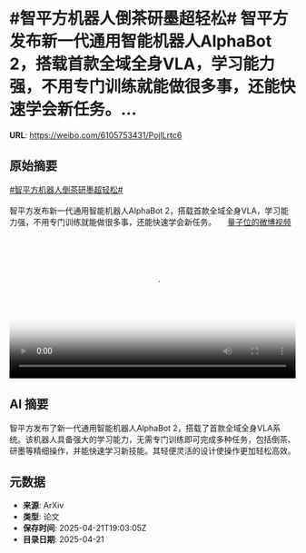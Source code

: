 # #智平方机器人倒茶研墨超轻松# 智平方发布新一代通用智能机器人AlphaBot 2，搭载首款全域全身VLA，学习能力强，不用专门训练就能做很多事，还能快速学会新任务。...

**URL**: https://weibo.com/6105753431/PojlLrtc6

## 原始摘要

<a href="https://m.weibo.cn/search?containerid=231522type%3D1%26t%3D10%26q%3D%23%E6%99%BA%E5%B9%B3%E6%96%B9%E6%9C%BA%E5%99%A8%E4%BA%BA%E5%80%92%E8%8C%B6%E7%A0%94%E5%A2%A8%E8%B6%85%E8%BD%BB%E6%9D%BE%23&amp;extparam=%23%E6%99%BA%E5%B9%B3%E6%96%B9%E6%9C%BA%E5%99%A8%E4%BA%BA%E5%80%92%E8%8C%B6%E7%A0%94%E5%A2%A8%E8%B6%85%E8%BD%BB%E6%9D%BE%23" data-hide=""><span class="surl-text">#智平方机器人倒茶研墨超轻松#</span></a> <br><br>智平方发布新一代通用智能机器人AlphaBot 2，搭载首款全域全身VLA，学习能力强，不用专门训练就能做很多事，还能快速学会新任务。 <a href="https://video.weibo.com/show?fid=1034:5157938579570693" data-hide=""><span class="url-icon"><img style="width: 1rem;height: 1rem" src="https://h5.sinaimg.cn/upload/2015/09/25/3/timeline_card_small_video_default.png" referrerpolicy="no-referrer"></span><span class="surl-text">量子位的微博视频</span></a> <br clear="both"><div style="clear: both"></div><video controls="controls" poster="https://tvax3.sinaimg.cn/orj480/006Fd7o3ly1i0omea2txxj30u01hc76j.jpg" style="width: 100%"><source src="https://f.video.weibocdn.com/o0/t2puaLTClx08nEl04tJe01041200qJdO0E010.mp4?label=mp4_720p&amp;template=720x1280.24.0&amp;ori=0&amp;ps=1CwnkDw1GXwCQx&amp;Expires=1745265754&amp;ssig=yiCvX%2FYPq9&amp;KID=unistore,video"><source src="https://f.video.weibocdn.com/o0/kWSpsbgelx08nEkZIwG401041200gpZR0E010.mp4?label=mp4_hd&amp;template=540x960.24.0&amp;ori=0&amp;ps=1CwnkDw1GXwCQx&amp;Expires=1745265754&amp;ssig=ZUHWnuYqnc&amp;KID=unistore,video"><source src="https://f.video.weibocdn.com/o0/LJo4Vuxylx08nEl2oDOE010412009qMO0E010.mp4?label=mp4_ld&amp;template=360x640.24.0&amp;ori=0&amp;ps=1CwnkDw1GXwCQx&amp;Expires=1745265754&amp;ssig=RgdUBjy%2BZU&amp;KID=unistore,video"><p>视频无法显示，请前往<a href="https://video.weibo.com/show?fid=1034%3A5157938579570693" target="_blank" rel="noopener noreferrer">微博视频</a>观看。</p></video>

## AI 摘要

智平方发布了新一代通用智能机器人AlphaBot 2，搭载了首款全域全身VLA系统。该机器人具备强大的学习能力，无需专门训练即可完成多种任务，包括倒茶、研墨等精细操作，并能快速学习新技能。其轻便灵活的设计使操作更加轻松高效。

## 元数据

- **来源**: ArXiv
- **类型**: 论文
- **保存时间**: 2025-04-21T19:03:05Z
- **目录日期**: 2025-04-21
